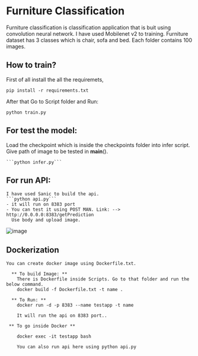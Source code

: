 # Furniture Classification

  Furniture classification is classification application that is buit using convolution neural network. I have used Mobilenet v2 to training. Furniture dataset has 3 classes which is chair, sofa and bed. Each folder contains 100 images. 

## How to train?

  First of all install the all the requiremets,

  ```pip install -r requirements.txt```
  
  After that Go to Script folder and Run:
  
   ```python train.py```
    
## For test the model:
  
  Load the checkpoint which is inside the checkpoints folder into infer script.
  Give path of image to be tested in __main__().
    
    ```python infer.py```
    
## For run API:
    I have used Sanic to build the api.
    ```python api.py```
    - it will run on 8383 port
    - You can test it using POST MAN. Link: --> http://0.0.0.0:8383/getPrediction
      Use body and upload image.
      
  
  ![image](https://user-images.githubusercontent.com/68138958/221064793-08b2d89c-a4d2-4f98-81df-3a8246159937.png)

      
## Dockerization
    
    You can create docker image using Dockerfile.txt.
    
      ** To build Image: **
        There is Dockerfile inside Scripts. Go to that folder and run the below command.
        docker build -f Dockerfile.txt -t name .
      
      ** To Run: **
        docker run -d -p 8383 --name testapp -t name
        
        It will run the api on 8383 port..
     
     ** To go inside Docker **
        
        docker exec -it testapp bash
        
        You can also run api here using python api.py
        
      
